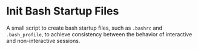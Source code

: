 # Init Bash Startup Files
A small script to create bash startup files, such as `.bashrc` and `.bash_profile`, to achieve consistency between the behavior of interactive and non-interactive sessions.
